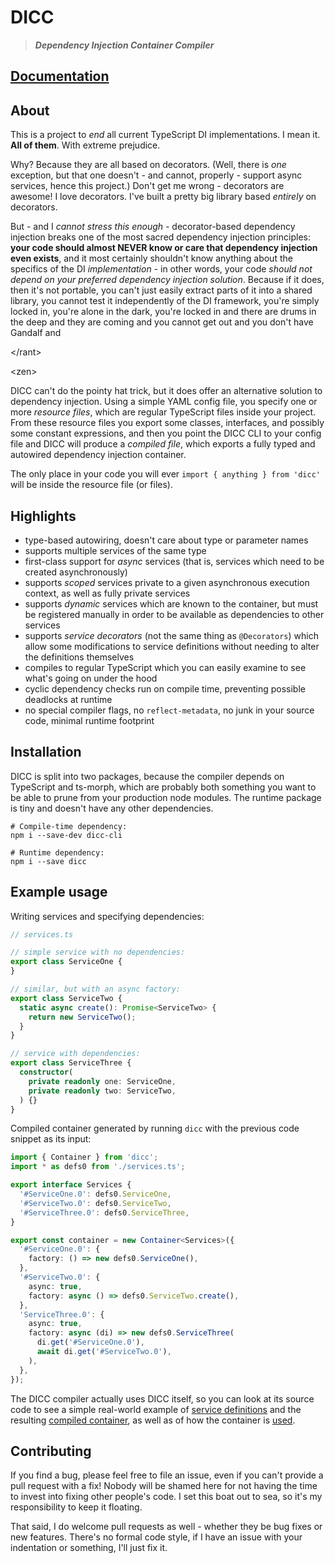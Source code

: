 # DICC

> **_Dependency Injection Container Compiler_**

## [Documentation][1]

## About

This is a project to _end_ all current TypeScript DI implementations.
I mean it. **All of them**. With extreme prejudice.

Why? Because they are all based on decorators. (Well, there is _one_ exception,
but that one doesn't - and cannot, properly - support async services, hence
this project.) Don't get me wrong - decorators are awesome! I love decorators.
I've built a pretty big library based _entirely_ on decorators.

But - and I _cannot stress this enough_ - decorator-based dependency injection
breaks one of the most sacred dependency injection principles: **your code
should almost NEVER know or care that dependency injection even exists**, and it
most certainly shouldn't know anything about the specifics of the DI
_implementation_ - in other words, your code _should not depend on your
preferred dependency injection solution_. Because if it does, then it's not
portable, you can't just easily extract parts of it into a shared library,
you cannot test it independently of the DI framework, you're simply locked in,
you're alone in the dark, you're locked in and there are drums in the deep and
they are coming and you cannot get out and you don't have Gandalf and

&lt;/rant&gt;

&lt;zen&gt;

DICC can't do the pointy hat trick, but it does offer an alternative solution
to dependency injection. Using a simple YAML config file, you specify one or
more _resource files_, which are regular TypeScript files inside your project.
From these resource files you export some classes, interfaces, and possibly some
constant expressions, and then you point the DICC CLI to your config file and
DICC will produce a _compiled file_, which exports a fully typed and autowired
dependency injection container.

The only place in your code you will ever `import { anything } from 'dicc'`
will be inside the resource file (or files).

## Highlights
 - type-based autowiring, doesn't care about type or parameter names
 - supports multiple services of the same type
 - first-class support for _async_ services (that is, services which need to be
   created asynchronously)
 - supports _scoped_ services private to a given asynchronous execution
   context, as well as fully private services
 - supports _dynamic_ services which are known to the container, but must be
   registered manually in order to be available as dependencies to other
   services
 - supports _service decorators_ (not the same thing as `@Decorators`) which
   allow some modifications to service definitions without needing to alter the
   definitions themselves
 - compiles to regular TypeScript which you can easily examine to see what's
   going on under the hood
 - cyclic dependency checks run on compile time, preventing possible deadlocks
   at runtime
 - no special compiler flags, no `reflect-metadata`, no junk in your source
   code, minimal runtime footprint


## Installation

DICC is split into two packages, because the compiler depends on TypeScript
and ts-morph, which are probably both something you want to be able to prune
from your production node modules. The runtime package is tiny and doesn't have
any other dependencies.

```shell
# Compile-time dependency:
npm i --save-dev dicc-cli

# Runtime dependency:
npm i --save dicc
```


## Example usage

Writing services and specifying dependencies:

```typescript
// services.ts

// simple service with no dependencies:
export class ServiceOne {
}

// similar, but with an async factory:
export class ServiceTwo {
  static async create(): Promise<ServiceTwo> {
    return new ServiceTwo();
  }
}

// service with dependencies:
export class ServiceThree {
  constructor(
    private readonly one: ServiceOne,
    private readonly two: ServiceTwo,
  ) {}
}
```

Compiled container generated by running `dicc` with the previous code snippet
as its input:

```typescript
import { Container } from 'dicc';
import * as defs0 from './services.ts';

export interface Services {
  '#ServiceOne.0': defs0.ServiceOne,
  '#ServiceTwo.0': defs0.ServiceTwo,
  '#ServiceThree.0': defs0.ServiceThree,
}

export const container = new Container<Services>({
  '#ServiceOne.0': {
    factory: () => new defs0.ServiceOne(),
  },
  '#ServiceTwo.0': {
    async: true,
    factory: async () => defs0.ServiceTwo.create(),
  },
  'ServiceThree.0': {
    async: true,
    factory: async (di) => new defs0.ServiceThree(
      di.get('#ServiceOne.0'),
      await di.get('#ServiceTwo.0'),
    ),
  },
});
```

The DICC compiler actually uses DICC itself, so you can look at its source code
to see a simple real-world example of [service definitions][2] and the resulting
[compiled container][3], as well as of how the container is [used][4].


## Contributing

If you find a bug, please feel free to file an issue, even if you can't provide
a pull request with a fix! Nobody will be shamed here for not having the time to
invest into fixing other people's code. I set this boat out to sea, so it's my
responsibility to keep it floating.

That said, I do welcome pull requests as well - whether they be bug fixes or
new features. There's no formal code style, if I have an issue with your
indentation or something, I'll just fix it.


[1]: https://jahudka.github.io/dicc/
[2]: https://github.com/jahudka/dicc/blob/main/packages/cli/src/definitions.ts
[3]: https://github.com/jahudka/dicc/blob/main/packages/cli/src/container.ts
[4]: https://github.com/jahudka/dicc/blob/main/packages/cli/src/cli.ts
